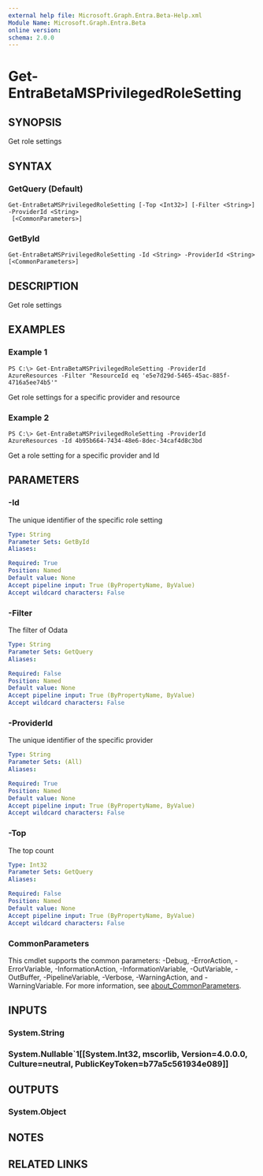 ```yaml
---
external help file: Microsoft.Graph.Entra.Beta-Help.xml
Module Name: Microsoft.Graph.Entra.Beta
online version:
schema: 2.0.0
---
```


# Get-EntraBetaMSPrivilegedRoleSetting

## SYNOPSIS
Get role settings

## SYNTAX

### GetQuery (Default)
```
Get-EntraBetaMSPrivilegedRoleSetting [-Top <Int32>] [-Filter <String>] -ProviderId <String>
 [<CommonParameters>]
```

### GetById
```
Get-EntraBetaMSPrivilegedRoleSetting -Id <String> -ProviderId <String> [<CommonParameters>]
```

## DESCRIPTION
Get role settings

## EXAMPLES

### Example 1
```
PS C:\> Get-EntraBetaMSPrivilegedRoleSetting -ProviderId AzureResources -Filter "ResourceId eq 'e5e7d29d-5465-45ac-885f-4716a5ee74b5'"
```

Get role settings for a specific provider and resource

### Example 2
```
PS C:\> Get-EntraBetaMSPrivilegedRoleSetting -ProviderId AzureResources -Id 4b95b664-7434-48e6-8dec-34caf4d8c3bd
```

Get a role setting for a specific provider and Id

## PARAMETERS

### -Id
The unique identifier of the specific role setting

```yaml
Type: String
Parameter Sets: GetById
Aliases:

Required: True
Position: Named
Default value: None
Accept pipeline input: True (ByPropertyName, ByValue)
Accept wildcard characters: False
```

### -Filter
The filter of Odata

```yaml
Type: String
Parameter Sets: GetQuery
Aliases:

Required: False
Position: Named
Default value: None
Accept pipeline input: True (ByPropertyName, ByValue)
Accept wildcard characters: False
```

### -ProviderId
The unique identifier of the specific provider

```yaml
Type: String
Parameter Sets: (All)
Aliases:

Required: True
Position: Named
Default value: None
Accept pipeline input: True (ByPropertyName, ByValue)
Accept wildcard characters: False
```

### -Top
The top count

```yaml
Type: Int32
Parameter Sets: GetQuery
Aliases:

Required: False
Position: Named
Default value: None
Accept pipeline input: True (ByPropertyName, ByValue)
Accept wildcard characters: False
```

### CommonParameters
This cmdlet supports the common parameters: -Debug, -ErrorAction, -ErrorVariable, -InformationAction, -InformationVariable, -OutVariable, -OutBuffer, -PipelineVariable, -Verbose, -WarningAction, and -WarningVariable. For more information, see [about_CommonParameters](https://go.microsoft.com/fwlink/?LinkID=113216).

## INPUTS

### System.String
### System.Nullable`1[[System.Int32, mscorlib, Version=4.0.0.0, Culture=neutral, PublicKeyToken=b77a5c561934e089]]
## OUTPUTS

### System.Object
## NOTES

## RELATED LINKS
